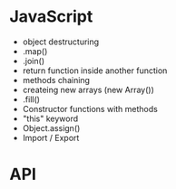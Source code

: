 # JavaScript

- object destructuring
- .map()
- .join()
- return function inside another function
- methods chaining
- createing new arrays (new Array())
- .fill()
- Constructor functions with methods
- "this" keyword
- Object.assign()
- Import / Export

# API